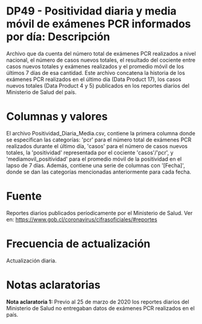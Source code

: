 # DP49 - Positividad diaria y media móvil de exámenes PCR informados por día: Descripción
Archivo que da cuenta del número total de exámenes PCR realizados a nivel nacional, el número de casos nuevos totales, el resultado del cociente entre casos nuevos totales y exámenes realizados y el promedio móvil de los últimos 7 días de esa cantidad. Este archivo concatena la historia de los exámenes PCR realizados en el último día (Data Product 17), los casos nuevos totales (Data Product 4 y 5) publicados en los reportes diarios del Ministerio de Salud del país.

# Columnas y valores

El archivo Positividad_Diaria_Media.csv, contiene la primera columna donde se especifican las categorías: 'pcr' para el número total de exámenes PCR realizados durante el último día, 'casos' para el número de casos nuevos totales, la 'positividad' representada por el cociente 'casos'/'pcr', y 'mediamovil_positividad' para el promedio móvil de la positividad en el lapso de 7 días. Además, contiene una serie de columnas con '[Fecha]', donde se dan las categorías mencionadas anteriormente para cada fecha.

# Fuente

Reportes diarios publicados períodicamente por el Ministerio de Salud. Ver en: https://www.gob.cl/coronavirus/cifrasoficiales/#reportes

# Frecuencia de actualización

Actualización diaria.

# Notas aclaratorias

**Nota aclaratoria 1:** Previo al 25 de marzo de 2020 los reportes diarios del Ministerio de Salud no entregaban datos de exámenes PCR realizados en el país.
